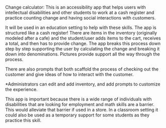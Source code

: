 Change calculator: This is an accessibility app that helps users with intellectual disabilities and other students to work at a cash register and practice counting change and having social interactions with customers.

It will be used in an education setting to help with these skills. The app is structured like a cash register! There are items in the inventory (originally modeled after a cafe) and the student/user adds items to the cart, receives a total, and then has to provide change. The app breaks this process down step by step supporting the user by calculating the change and breaking it down into denominations. Pictures provide support all the way through the process.

There are also prompts that both scaffold the process of checking out the customer and give ideas of how to interact with the customer.

\*Administrators can edit and add inventory, and add prompts to customize the experience.

This app is important because there is a wide range of individuals with disabilities that are looking for employment and math skills are a barrier. This would alleviate that barrier if used in a store. In a classroom setting it could also be used as a temporary support for some students as they practice this skill.
